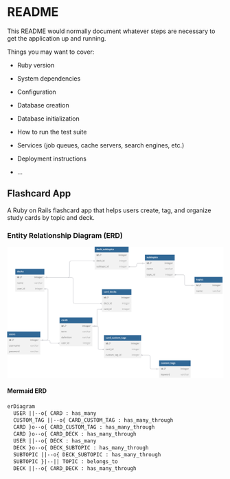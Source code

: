 # README

This README would normally document whatever steps are necessary to get the
application up and running.

Things you may want to cover:

* Ruby version

* System dependencies

* Configuration

* Database creation

* Database initialization

* How to run the test suite

* Services (job queues, cache servers, search engines, etc.)

* Deployment instructions

* ...

## Flashcard App

A Ruby on Rails flashcard app that helps users create, tag, and organize study cards by topic and deck.

### Entity Relationship Diagram (ERD)

![Flashcard App ERD](docs/erd.svg)

#### Mermaid ERD
```mermaid
erDiagram
  USER ||--o{ CARD : has_many
  CUSTOM_TAG ||--o{ CARD_CUSTOM_TAG : has_many_through
  CARD }o--o{ CARD_CUSTOM_TAG : has_many_through
  CARD }o--o{ CARD_DECK : has_many_through
  USER ||--o{ DECK : has_many
  DECK }o--o{ DECK_SUBTOPIC : has_many_through
  SUBTOPIC ||--o{ DECK_SUBTOPIC : has_many_through
  SUBTOPIC }|--|| TOPIC : belongs_to
  DECK ||--o{ CARD_DECK : has_many_through
  ```